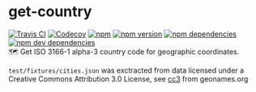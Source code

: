 # get-country
[![Travis CI](https://travis-ci.org/busrapidohq/get-country.svg?branch=master)](https://travis-ci.org/busrapidohq/get-country) [![Codecov](https://img.shields.io/codecov/c/github/busrapidohq/get-country/master.svg)](https://codecov.io/gh/busrapidohq/get-country) [![npm](https://img.shields.io/npm/dm/get-country.svg)](https://www.npmjs.com/package/get-country) [![npm version](https://img.shields.io/npm/v/get-country.svg)](https://www.npmjs.com/package/get-country) [![npm dependencies](https://david-dm.org/busrapidohq/get-country.svg)](https://david-dm.org/busrapidohq/get-country) [![npm dev dependencies](https://david-dm.org/busrapidohq/get-country/dev-status.svg)](https://david-dm.org/busrapidohq/get-country#info=devDependencies)  
🗺 Get ISO 3166-1 alpha-3 country code for geographic coordinates.

`test/fixtures/cities.json` was exctracted from data licensed under a Creative Commons Attribution 3.0 License,
see [cc3](http://creativecommons.org/licenses/by/3.0/) from geonames.org
